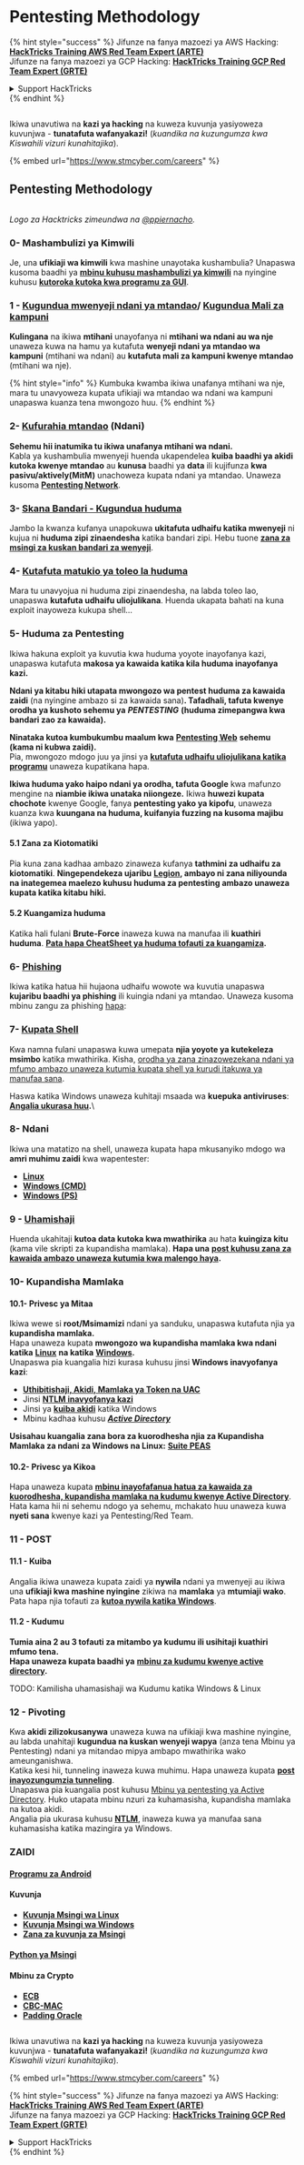 # Pentesting Methodology

{% hint style="success" %}
Jifunze na fanya mazoezi ya AWS Hacking:<img src="../.gitbook/assets/arte.png" alt="" data-size="line">[**HackTricks Training AWS Red Team Expert (ARTE)**](https://training.hacktricks.xyz/courses/arte)<img src="../.gitbook/assets/arte.png" alt="" data-size="line">\
Jifunze na fanya mazoezi ya GCP Hacking: <img src="../.gitbook/assets/grte.png" alt="" data-size="line">[**HackTricks Training GCP Red Team Expert (GRTE)**<img src="../.gitbook/assets/grte.png" alt="" data-size="line">](https://training.hacktricks.xyz/courses/grte)

<details>

<summary>Support HackTricks</summary>

* Angalia [**mpango wa usajili**](https://github.com/sponsors/carlospolop)!
* **Jiunge na** 💬 [**kikundi cha Discord**](https://discord.gg/hRep4RUj7f) au [**kikundi cha telegram**](https://t.me/peass) au **tufuatilie** kwenye **Twitter** 🐦 [**@hacktricks\_live**](https://twitter.com/hacktricks\_live)**.**
* **Shiriki mbinu za hacking kwa kuwasilisha PRs kwa** [**HackTricks**](https://github.com/carlospolop/hacktricks) na [**HackTricks Cloud**](https://github.com/carlospolop/hacktricks-cloud) repos za github.

</details>
{% endhint %}

<figure><img src="../.gitbook/assets/image (1) (1) (1) (1) (1) (1) (1) (1) (1) (1) (1) (1).png" alt=""><figcaption></figcaption></figure>

Ikiwa unavutiwa na **kazi ya hacking** na kuweza kuvunja yasiyoweza kuvunjwa - **tunatafuta wafanyakazi!** (_kuandika na kuzungumza kwa Kiswahili vizuri kunahitajika_).

{% embed url="https://www.stmcyber.com/careers" %}

## Pentesting Methodology

<figure><img src="../.gitbook/assets/HACKTRICKS-logo.svg" alt=""><figcaption></figcaption></figure>

_Logo za Hacktricks zimeundwa na_ [_@ppiernacho_](https://www.instagram.com/ppieranacho/)_._

### 0- Mashambulizi ya Kimwili

Je, una **ufikiaji wa kimwili** kwa mashine unayotaka kushambulia? Unapaswa kusoma baadhi ya [**mbinu kuhusu mashambulizi ya kimwili**](../hardware-physical-access/physical-attacks.md) na nyingine kuhusu [**kutoroka kutoka kwa programu za GUI**](../hardware-physical-access/escaping-from-gui-applications.md).

### 1 - [Kugundua mwenyeji ndani ya mtandao](pentesting-network/#discovering-hosts)/ [Kugundua Mali za kampuni](external-recon-methodology/)

**Kulingana** na ikiwa **mtihani** unayofanya ni **mtihani wa ndani au wa nje** unaweza kuwa na hamu ya kutafuta **wenyeji ndani ya mtandao wa kampuni** (mtihani wa ndani) au **kutafuta mali za kampuni kwenye mtandao** (mtihani wa nje).

{% hint style="info" %}
Kumbuka kwamba ikiwa unafanya mtihani wa nje, mara tu unavyoweza kupata ufikiaji wa mtandao wa ndani wa kampuni unapaswa kuanza tena mwongozo huu.
{% endhint %}

### **2-** [**Kufurahia mtandao**](pentesting-network/) **(Ndani)**

**Sehemu hii inatumika tu ikiwa unafanya mtihani wa ndani.**\
Kabla ya kushambulia mwenyeji huenda ukapendelea **kuiba baadhi ya akidi** **kutoka kwenye mtandao** au **kunusa** baadhi ya **data** ili kujifunza **kwa pasivu/aktively(MitM)** unachoweza kupata ndani ya mtandao. Unaweza kusoma [**Pentesting Network**](pentesting-network/#sniffing).

### 3- [Skana Bandari - Kugundua huduma](pentesting-network/#scanning-hosts)

Jambo la kwanza kufanya unapokuwa **ukitafuta udhaifu katika mwenyeji** ni kujua ni **huduma zipi zinaendesha** katika bandari zipi. Hebu tuone [**zana za msingi za kuskan bandari za wenyeji**](pentesting-network/#scanning-hosts).

### **4-** [**Kutafuta matukio ya toleo la huduma**](search-exploits.md)

Mara tu unavyojua ni huduma zipi zinaendesha, na labda toleo lao, unapaswa **kutafuta udhaifu uliojulikana**. Huenda ukapata bahati na kuna exploit inayoweza kukupa shell...

### **5-** Huduma za Pentesting

Ikiwa hakuna exploit ya kuvutia kwa huduma yoyote inayofanya kazi, unapaswa kutafuta **makosa ya kawaida katika kila huduma inayofanya kazi.**

**Ndani ya kitabu hiki utapata mwongozo wa pentest huduma za kawaida zaidi** (na nyingine ambazo si za kawaida sana)**. Tafadhali, tafuta kwenye orodha ya kushoto sehemu ya** _**PENTESTING**_ **(huduma zimepangwa kwa bandari zao za kawaida).**

**Ninataka kutoa kumbukumbu maalum kwa** [**Pentesting Web**](../network-services-pentesting/pentesting-web/) **sehemu (kama ni kubwa zaidi).**\
Pia, mwongozo mdogo juu ya jinsi ya [**kutafuta udhaifu uliojulikana katika programu**](search-exploits.md) unaweza kupatikana hapa.

**Ikiwa huduma yako haipo ndani ya orodha, tafuta Google** kwa mafunzo mengine na **niambie ikiwa unataka niiongeze.** Ikiwa **huwezi kupata chochote** kwenye Google, fanya **pentesting yako ya kipofu**, unaweza kuanza kwa **kuungana na huduma, kuifanyia fuzzing na kusoma majibu** (ikiwa yapo).

#### 5.1 Zana za Kiotomatiki

Pia kuna zana kadhaa ambazo zinaweza kufanya **tathmini za udhaifu za kiotomatiki**. **Ningependekeza ujaribu** [**Legion**](https://github.com/carlospolop/legion)**, ambayo ni zana niliyounda na inategemea maelezo kuhusu huduma za pentesting ambazo unaweza kupata katika kitabu hiki.**

#### **5.2 Kuangamiza huduma**

Katika hali fulani **Brute-Force** inaweza kuwa na manufaa ili **kuathiri** **huduma**. [**Pata hapa CheatSheet ya huduma tofauti za kuangamiza**](brute-force.md)**.**

### 6- [Phishing](phishing-methodology/)

Ikiwa katika hatua hii hujaona udhaifu wowote wa kuvutia unapaswa **kujaribu baadhi ya phishing** ili kuingia ndani ya mtandao. Unaweza kusoma mbinu zangu za phishing [hapa](phishing-methodology/):

### **7-** [**Kupata Shell**](reverse-shells/)

Kwa namna fulani unapaswa kuwa umepata **njia yoyote ya kutekeleza msimbo** katika mwathirika. Kisha, [orodha ya zana zinazowezekana ndani ya mfumo ambazo unaweza kutumia kupata shell ya kurudi itakuwa ya manufaa sana](reverse-shells/).

Haswa katika Windows unaweza kuhitaji msaada wa **kuepuka antiviruses**: [**Angalia ukurasa huu**](../windows-hardening/av-bypass.md)**.**\\

### 8- Ndani

Ikiwa una matatizo na shell, unaweza kupata hapa mkusanyiko mdogo wa **amri muhimu zaidi** kwa wapentester:

* [**Linux**](../linux-hardening/useful-linux-commands.md)
* [**Windows (CMD)**](../windows-hardening/basic-cmd-for-pentesters.md)
* [**Windows (PS)**](../windows-hardening/basic-powershell-for-pentesters/)

### **9 -** [**Uhamishaji**](exfiltration.md)

Huenda ukahitaji **kutoa data kutoka kwa mwathirika** au hata **kuingiza kitu** (kama vile skripti za kupandisha mamlaka). **Hapa una** [**post kuhusu zana za kawaida ambazo unaweza kutumia kwa malengo haya**](exfiltration.md)**.**

### **10- Kupandisha Mamlaka**

#### **10.1- Privesc ya Mitaa**

Ikiwa wewe si **root/Msimamizi** ndani ya sanduku, unapaswa kutafuta njia ya **kupandisha mamlaka.**\
Hapa unaweza kupata **mwongozo wa kupandisha mamlaka kwa ndani katika** [**Linux**](../linux-hardening/privilege-escalation/) **na katika** [**Windows**](../windows-hardening/windows-local-privilege-escalation/)**.**\
Unapaswa pia kuangalia hizi kurasa kuhusu jinsi **Windows inavyofanya kazi**:

* [**Uthibitishaji, Akidi, Mamlaka ya Token na UAC**](../windows-hardening/authentication-credentials-uac-and-efs/)
* Jinsi [**NTLM inavyofanya kazi**](../windows-hardening/ntlm/)
* Jinsi ya [**kuiba akidi**](https://github.com/carlospolop/hacktricks/blob/master/generic-methodologies-and-resources/broken-reference/README.md) katika Windows
* Mbinu kadhaa kuhusu [_**Active Directory**_](../windows-hardening/active-directory-methodology/)

**Usisahau kuangalia zana bora za kuorodhesha njia za Kupandisha Mamlaka za ndani za Windows na Linux:** [**Suite PEAS**](https://github.com/carlospolop/privilege-escalation-awesome-scripts-suite)

#### **10.2- Privesc ya Kikoa**

Hapa unaweza kupata [**mbinu inayofafanua hatua za kawaida za kuorodhesha, kupandisha mamlaka na kudumu kwenye Active Directory**](../windows-hardening/active-directory-methodology/). Hata kama hii ni sehemu ndogo ya sehemu, mchakato huu unaweza kuwa **nyeti sana** kwenye kazi ya Pentesting/Red Team.

### 11 - POST

#### **11**.1 - Kuiba

Angalia ikiwa unaweza kupata zaidi ya **nywila** ndani ya mwenyeji au ikiwa una **ufikiaji kwa mashine nyingine** zikiwa na **mamlaka** ya **mtumiaji wako**.\
Pata hapa njia tofauti za [**kutoa nywila katika Windows**](https://github.com/carlospolop/hacktricks/blob/master/generic-methodologies-and-resources/broken-reference/README.md).

#### 11.2 - Kudumu

**Tumia aina 2 au 3 tofauti za mitambo ya kudumu ili usihitaji kuathiri mfumo tena.**\
**Hapa unaweza kupata baadhi ya** [**mbinu za kudumu kwenye active directory**](../windows-hardening/active-directory-methodology/#persistence)**.**

TODO: Kamilisha uhamasishaji wa Kudumu katika Windows & Linux

### 12 - Pivoting

Kwa **akidi zilizokusanywa** unaweza kuwa na ufikiaji kwa mashine nyingine, au labda unahitaji **kugundua na kuskan wenyeji wapya** (anza tena Mbinu ya Pentesting) ndani ya mitandao mipya ambapo mwathirika wako ameunganishwa.\
Katika kesi hii, tunneling inaweza kuwa muhimu. Hapa unaweza kupata [**post inayozungumzia tunneling**](tunneling-and-port-forwarding.md).\
Unapaswa pia kuangalia post kuhusu [Mbinu ya pentesting ya Active Directory](../windows-hardening/active-directory-methodology/). Huko utapata mbinu nzuri za kuhamasisha, kupandisha mamlaka na kutoa akidi.\
Angalia pia ukurasa kuhusu [**NTLM**](../windows-hardening/ntlm/), inaweza kuwa ya manufaa sana kuhamasisha katika mazingira ya Windows.

### ZAIDI

#### [Programu za Android](../mobile-pentesting/android-app-pentesting/)

#### **Kuvunja**

* [**Kuvunja Msingi wa Linux**](broken-reference/)
* [**Kuvunja Msingi wa Windows**](../binary-exploitation/windows-exploiting-basic-guide-oscp-lvl.md)
* [**Zana za kuvunja za Msingi**](../binary-exploitation/basic-stack-binary-exploitation-methodology/tools/)

#### [**Python ya Msingi**](python/)

#### **Mbinu za Crypto**

* [**ECB**](../crypto-and-stego/electronic-code-book-ecb.md)
* [**CBC-MAC**](../crypto-and-stego/cipher-block-chaining-cbc-mac-priv.md)
* [**Padding Oracle**](../crypto-and-stego/padding-oracle-priv.md)

<figure><img src="../.gitbook/assets/image (1) (1) (1) (1) (1) (1) (1) (1) (1) (1) (1) (1).png" alt=""><figcaption></figcaption></figure>

Ikiwa unavutiwa na **kazi ya hacking** na kuweza kuvunja yasiyoweza kuvunjwa - **tunatafuta wafanyakazi!** (_kuandika na kuzungumza kwa Kiswahili vizuri kunahitajika_).

{% embed url="https://www.stmcyber.com/careers" %}

{% hint style="success" %}
Jifunze na fanya mazoezi ya AWS Hacking:<img src="../.gitbook/assets/arte.png" alt="" data-size="line">[**HackTricks Training AWS Red Team Expert (ARTE)**](https://training.hacktricks.xyz/courses/arte)<img src="../.gitbook/assets/arte.png" alt="" data-size="line">\
Jifunze na fanya mazoezi ya GCP Hacking: <img src="../.gitbook/assets/grte.png" alt="" data-size="line">[**HackTricks Training GCP Red Team Expert (GRTE)**<img src="../.gitbook/assets/grte.png" alt="" data-size="line">](https://training.hacktricks.xyz/courses/grte)

<details>

<summary>Support HackTricks</summary>

* Angalia [**mpango wa usajili**](https://github.com/sponsors/carlospolop)!
* **Jiunge na** 💬 [**kikundi cha Discord**](https://discord.gg/hRep4RUj7f) au [**kikundi cha telegram**](https://t.me/peass) au **tufuatilie** kwenye **Twitter** 🐦 [**@hacktricks\_live**](https://twitter.com/hacktricks\_live)**.**
* **Shiriki mbinu za hacking kwa kuwasilisha PRs kwa** [**HackTricks**](https://github.com/carlospolop/hacktricks) na [**HackTricks Cloud**](https://github.com/carlospolop/hacktricks-cloud) repos za github.

</details>
{% endhint %}
